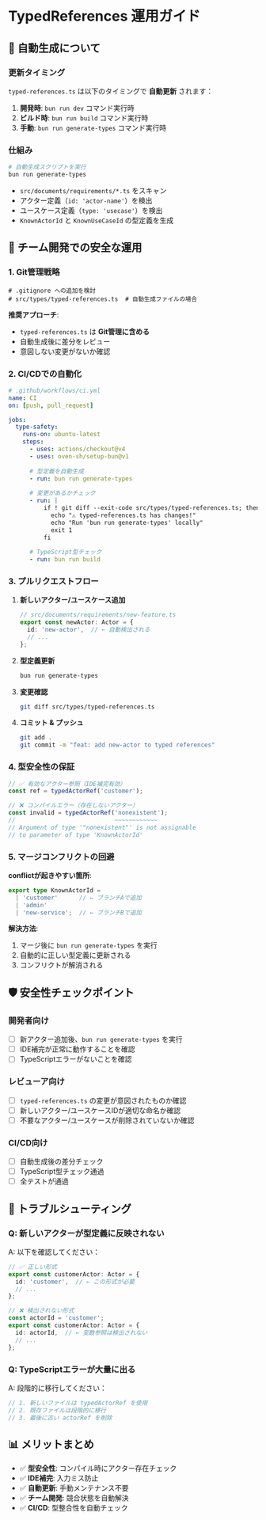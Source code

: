 # TypedReferences 運用ガイド

## 🔄 自動生成について

### 更新タイミング

`typed-references.ts` は以下のタイミングで **自動更新** されます：

1. **開発時**: `bun run dev` コマンド実行時
2. **ビルド時**: `bun run build` コマンド実行時  
3. **手動**: `bun run generate-types` コマンド実行時

### 仕組み

```bash
# 自動生成スクリプトを実行
bun run generate-types
```

- `src/documents/requirements/*.ts` をスキャン
- アクター定義（`id: 'actor-name'`）を検出
- ユースケース定義（`type: 'usecase'`）を検出
- `KnownActorId` と `KnownUseCaseId` の型定義を生成

## 👥 チーム開発での安全な運用

### 1. Git管理戦略

```gitignore
# .gitignore への追加を検討
# src/types/typed-references.ts  # 自動生成ファイルの場合
```

**推奨アプローチ**:
- `typed-references.ts` は **Git管理に含める**
- 自動生成後に差分をレビュー
- 意図しない変更がないか確認

### 2. CI/CDでの自動化

```yaml
# .github/workflows/ci.yml
name: CI
on: [push, pull_request]

jobs:
  type-safety:
    runs-on: ubuntu-latest
    steps:
      - uses: actions/checkout@v4
      - uses: oven-sh/setup-bun@v1
      
      # 型定義を自動生成
      - run: bun run generate-types
      
      # 変更があるかチェック
      - run: |
          if ! git diff --exit-code src/types/typed-references.ts; then
            echo "⚠️ typed-references.ts has changes!"
            echo "Run 'bun run generate-types' locally"
            exit 1
          fi
      
      # TypeScript型チェック
      - run: bun run build
```

### 3. プルリクエストフロー

1. **新しいアクター/ユースケース追加**
   ```typescript
   // src/documents/requirements/new-feature.ts
   export const newActor: Actor = {
     id: 'new-actor',  // ← 自動検出される
     // ...
   };
   ```

2. **型定義更新**
   ```bash
   bun run generate-types
   ```

3. **変更確認**
   ```bash
   git diff src/types/typed-references.ts
   ```

4. **コミット & プッシュ**
   ```bash
   git add .
   git commit -m "feat: add new-actor to typed references"
   ```

### 4. 型安全性の保証

```typescript
// ✅ 有効なアクター参照（IDE補完有効）
const ref = typedActorRef('customer');

// ❌ コンパイルエラー（存在しないアクター）
const invalid = typedActorRef('nonexistent');
//                            ~~~~~~~~~~~~
// Argument of type '"nonexistent"' is not assignable 
// to parameter of type 'KnownActorId'
```

### 5. マージコンフリクトの回避

**conflictが起きやすい箇所**:
```typescript
export type KnownActorId = 
  | 'customer'      // ← ブランチAで追加
  | 'admin'
  | 'new-service';  // ← ブランチBで追加
```

**解決方法**:
1. マージ後に `bun run generate-types` を実行
2. 自動的に正しい型定義に更新される
3. コンフリクトが解消される

## 🛡️ 安全性チェックポイント

### 開発者向け

- [ ] 新アクター追加後、`bun run generate-types` を実行
- [ ] IDE補完が正常に動作することを確認
- [ ] TypeScriptエラーがないことを確認

### レビューア向け

- [ ] `typed-references.ts` の変更が意図されたものか確認
- [ ] 新しいアクター/ユースケースIDが適切な命名か確認
- [ ] 不要なアクター/ユースケースが削除されていないか確認

### CI/CD向け

- [ ] 自動生成後の差分チェック
- [ ] TypeScript型チェック通過
- [ ] 全テストが通過

## 🔧 トラブルシューティング

### Q: 新しいアクターが型定義に反映されない
A: 以下を確認してください：
```typescript
// ✅ 正しい形式
export const customerActor: Actor = {
  id: 'customer',  // ← この形式が必要
  // ...
};

// ❌ 検出されない形式
const actorId = 'customer';
export const customerActor: Actor = {
  id: actorId,  // ← 変数参照は検出されない
  // ...
};
```

### Q: TypeScriptエラーが大量に出る
A: 段階的に移行してください：
```typescript
// 1. 新しいファイルは typedActorRef を使用
// 2. 既存ファイルは段階的に移行
// 3. 最後に古い actorRef を削除
```

## 📊 メリットまとめ

- ✅ **型安全性**: コンパイル時にアクター存在チェック
- ✅ **IDE補完**: 入力ミス防止
- ✅ **自動更新**: 手動メンテナンス不要
- ✅ **チーム開発**: 競合状態を自動解決
- ✅ **CI/CD**: 型整合性を自動チェック